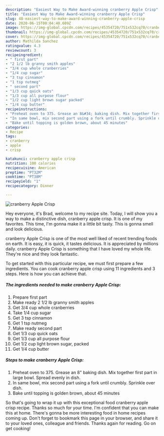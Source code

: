 ```yaml
---
description: "Easiest Way to Make Award-winning cranberry Apple Crisp"
title: "Easiest Way to Make Award-winning cranberry Apple Crisp"
slug: 48-easiest-way-to-make-award-winning-cranberry-apple-crisp
date: 2020-06-15T00:04:40.609Z
image: https://img-global.cpcdn.com/recipes/45354720/751x532cq70/cranberry-apple-crisp-recipe-main-photo.jpg
thumbnail: https://img-global.cpcdn.com/recipes/45354720/751x532cq70/cranberry-apple-crisp-recipe-main-photo.jpg
cover: https://img-global.cpcdn.com/recipes/45354720/751x532cq70/cranberry-apple-crisp-recipe-main-photo.jpg
author: Mathilda Sanchez
ratingvalue: 4.3
reviewcount: 3
recipeingredient:
- " first part"
- "2 1/2 lb granny smith apples"
- "3/4 cup whole cranberries"
- "1/4 cup sugar"
- "3 tsp cinnamon"
- "1 tsp nutmeg"
- " second part"
- "1/3 cup quick oats"
- "1/3 cup all purpose flour"
- "1/2 cup light brown sugar packed"
- "1/4 cup butter"
recipeinstructions:
- "Preheat oven to 375. Grease an 8&#34; baking dish. Mix together first part in large bowl. Spread evenly in dish."
- "In same bowl, mix second part using a fork until crumbly. Sprinkle over dish."
- "Bake until topping is golden brown, about 45 minutes"
categories:
- Recipe
tags:
- cranberry
- apple
- crisp

katakunci: cranberry apple crisp 
nutrition: 100 calories
recipecuisine: American
preptime: "PT32M"
cooktime: "PT38M"
recipeyield: "1"
recipecategory: Dinner

---
```



![cranberry Apple Crisp](https://img-global.cpcdn.com/recipes/45354720/751x532cq70/cranberry-apple-crisp-recipe-main-photo.jpg)

Hey everyone, it's Brad, welcome to my recipe site. Today, I will show you a way to make a distinctive dish, cranberry apple crisp. It is one of my favorites. This time, I'm gonna make it a little bit tasty. This is gonna smell and look delicious.

cranberry Apple Crisp is one of the most well liked of recent trending foods on earth. It is easy, it is quick, it tastes delicious. It is appreciated by millions daily. cranberry Apple Crisp is something that I have loved my whole life. They're nice and they look fantastic.




To get started with this particular recipe, we must first prepare a few ingredients. You can cook cranberry apple crisp using 11 ingredients and 3 steps. Here is how you can achieve that.

##### The ingredients needed to make cranberry Apple Crisp:

1. Prepare  first part
1. Make ready 2 1/2 lb granny smith apples
1. Get 3/4 cup whole cranberries
1. Take 1/4 cup sugar
1. Get 3 tsp cinnamon
1. Get 1 tsp nutmeg
1. Make ready  second part
1. Get 1/3 cup quick oats
1. Get 1/3 cup all purpose flour
1. Get 1/2 cup light brown sugar, packed
1. Get 1/4 cup butter




##### Steps to make cranberry Apple Crisp:

1. Preheat oven to 375. Grease an 8&#34; baking dish. Mix together first part in large bowl. Spread evenly in dish.
1. In same bowl, mix second part using a fork until crumbly. Sprinkle over dish.
1. Bake until topping is golden brown, about 45 minutes




So that's going to wrap it up with this exceptional food cranberry apple crisp recipe. Thanks so much for your time. I'm confident that you can make this at home. There's gonna be more interesting food in home recipes coming up. Don't forget to bookmark this page in your browser, and share it to your loved ones, colleague and friends. Thanks again for reading. Go on get cooking!
